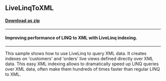 ## LiveLinqToXML
#### [Download as zip](https://grapecity.github.io/DownGit/#/home?url=https://github.com/GrapeCity/ComponentOne-WinForms-Samples/tree/master/NetFramework\DataSource\CS\LiveLinq\HowTo\Indexing\LiveLinqToXML)
____
#### Improving performance of LINQ to XML with LiveLinq indexing.
____
This sample shows how to use LiveLinq to query XML data. It creates indexes on 'customers' and 'orders' live views defined directly over XML data. This easy XML indexing allows to dramatically speed up LINQ queries over XML data, often make them hundreds of times faster than regular LINQ to XML.
